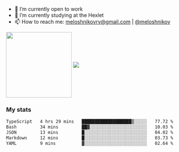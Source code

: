 <!-- ## Hi there, I'm Roman Meloshnikov 👋 -->

<!-- !
[image](https://www.codewars.com/users/meloshnikov/badges/small?theme=light)<br> -->

<!--
Here are some ideas to get you started:

- 🧰 I’m currently open to work
- 👯 I’m looking to collaborate on ...
- 🤔 I’m looking for help with ...
- 💬 Ask me about ...
- 📫 How to reach me: meloshnikov
- 😄 Pronouns: ...
- ⚡ Fun fact: ...
-->

- 🧰 I’m currently open to work
- 🌱 I’m currently studying at the Hexlet
- 📫 How to reach me: meloshnikovrv@gmail.com | [@meloshnikov](https://telegram.me/meloshnikov)

<span>
<a>
<img align="center" height="180em" src="https://github-readme-stats.vercel.app/api?username=meloshnikov&show_icons=true&hide_border=true&&count_private=true&include_all_commits=true" />
</a>
<a>
<img align="center" src="https://github-readme-stats.vercel.app/api/top-langs/?username=meloshnikov&layout=compact&hide_border=true" />
</a>
</span>


### My stats
<!--START_SECTION:waka-->

```txt
TypeScript   4 hrs 29 mins   ███████████████████▒░░░░░   77.72 %
Bash         34 mins         ██▓░░░░░░░░░░░░░░░░░░░░░░   10.03 %
JSON         13 mins         █░░░░░░░░░░░░░░░░░░░░░░░░   04.02 %
Markdown     12 mins         █░░░░░░░░░░░░░░░░░░░░░░░░   03.73 %
YAML         9 mins          ▓░░░░░░░░░░░░░░░░░░░░░░░░   02.64 %
```

<!--END_SECTION:waka-->

